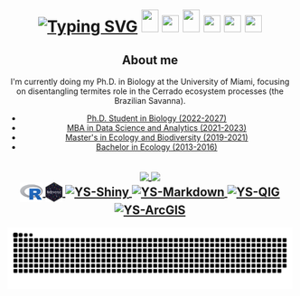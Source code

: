 
<header>
    <h1 align="center"><a href="https://git.io/typing-svg"><img src="https://readme-typing-svg.demolab.com?font=outfit&weight=200&size=40&duration=4000&pause=1&color=2DFF6A9A&center=true&vCenter=true&multiline=true&repeat=true&width=1000&height=120&lines=Hi+everyone%2C+my+name+is+Yuri+Souza+;and+I'm+an+Ecologist!" alt="Typing SVG" /></a>
    <a href="mailto: desouza.s.yuri@gmail.com"><img src="https://upload.wikimedia.org/wikipedia/commons/7/7e/Gmail_icon_%282020%29.svg" width="30" height="40" target="_blank" /></a>
    <a href="https://twitter.com/Yuri_S_Souza"><img src="https://cdn-icons-png.flaticon.com/512/733/733579.png" width="30" height="30" /></a>
    <a href="https://scholar.google.com/citations?user=s1YL0toAAAAJ"><img src="https://iconape.com/wp-content/files/da/64524/svg/google-scholar.svg" width="30" height="40" /></a>
    <a href="https://orcid.org/0000-0002-2133-0469"><img src="https://orcid.org/assets/vectors/orcid.logo.icon.svg" width="30" height="30" /></a>
    <a href="https://www.researchgate.net/profile/Yuri-Souza-6"><img src="https://upload.wikimedia.org/wikipedia/commons/thumb/5/5e/ResearchGate_icon_SVG.svg/1200px-ResearchGate_icon_SVG.svg.png" width="30" height="30" /></a>
    <a href="http://lattes.cnpq.br/4348157585292261"><img src="https://www.ufpb.br/ppgs/contents/imagens/logo-lattes.png/@@images/image.png" width="30" height="30" /></a>
    </h1>

## About me
I'm currently doing my Ph.D. in Biology at the University of Miami, focusing on disentangling termites role in the Cerrado ecosystem processes (the Brazilian Savanna).

- [Ph.D. Student in Biology (2022-2027)](https://news.miami.edu/grad/stories/2022/10/congratulations-to-our-2022-2023-fellows.html)
- [MBA in Data Science and Analytics (2021-2023)](https://mbauspesalq.com/en/courses/mba-in-data-science-and-analytics)
- [Master's in Ecology and Biodiversity (2019-2021)](https://repositorio.unesp.br/handle/11449/204150)
- [Bachelor in Ecology (2013-2016)](https://repositorio.unesp.br/handle/11449/155815)
  
<div>
    <h2 align="center"
    style="display: inline_block">
    <a href="https://github.com/souzayuri">
    <img align="center" height="180em" src="https://github-readme-stats.vercel.app/api?username=souzayuri&show_icon=true&rank_icon=github&theme=tokyonight"/>
    <img align="center" height="180em" src="https://github-readme-stats.vercel.app/api/top-langs/?username=souzayuri&layout=compact&langs_count=16&theme=tokyonight"/>
    <div>
    <img align="center" alt="YS-R" height="35" width="40" src="https://raw.githubusercontent.com/devicons/devicon/master/icons/r/r-original.svg">
    <img align="center" alt="YS-Tidyverse" height="35" width="30" src="https://raw.githubusercontent.com/rstudio/hex-stickers/master/SVG/tidyverse.svg">
    <img align="center" alt="YS-Shiny" height="35" width="30" src="https://rstudio.github.io/shiny/reference/figures/logo.png">
    <img align="center" alt="YS-Markdown" height="35" width="30" src="https://ulyngs.github.io/rmarkdown-workshop/slides/figures/rmarkdown.png">
    <img align="center" alt="YS-QIG" height="30" width="40" src="https://qgis.org/en/_downloads/19636e41148dfd0157ff0db3f7297069/qgis-icon64.svg">
    <img align="center" alt="YS-ArcGIS" height="35" width="85" src="https://banner2.cleanpng.com/20190113/gck/kisspng-…anada-g-5c3ac8ea21e537.9834436215473563941388.jpg">
    </h2>
</div>

![](https://github.com/souzayuri/Snake-in-Contribution-Grid/blob/output/github-contribution-grid-snake-dark.svg)
